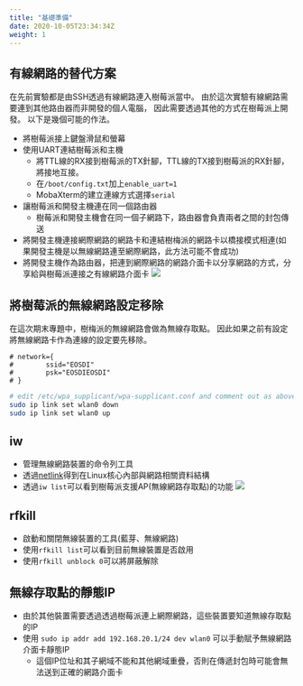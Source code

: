 ```yaml
---
title: "基礎準備"
date: 2020-10-05T23:34:34Z
weight: 1
---
```


## 有線網路的替代方案

在先前實驗都是由SSH透過有線網路連入樹莓派當中。
由於這次實驗有線網路需要連到其他路由器而非開發的個人電腦，
因此需要透過其他的方式在樹莓派上開發。
以下是幾個可能的作法。

* 將樹莓派接上鍵盤滑鼠和螢幕   
* 使用UART連結樹莓派和主機
  * 將TTL線的RX接到樹莓派的TX針腳，TTL線的TX接到樹莓派的RX針腳，將接地互接。
  * 在``/boot/config.txt``加上``enable_uart=1``
  * MobaXterm的建立連線方式選擇``serial``
* 讓樹莓派和開發主機連在同一個路由器
  * 樹莓派和開發主機會在同一個子網路下，路由器會負責兩者之間的封包傳送
* 將開發主機連接網際網路的網路卡和連結樹梅派的網路卡以橋接模式相連(如果開發主機是以無線網路連至網際網路，此方法可能不會成功)
* 將開發主機作為路由器，把連到網際網路的網路介面卡以分享網路的方式，分享給與樹莓派連接之有線網路介面卡
![](https://imgur.com/w0vlMIt.jpg)


## 將樹莓派的無線網路設定移除

在這次期末專題中，樹梅派的無線網路會做為無線存取點。
因此如果之前有設定將無線網路卡作為連線的設定要先移除。

```none
# network={
#        ssid="EOSDI"
#        psk="EOSDIEOSDI"
# }
```

```bash
# edit /etc/wpa_supplicant/wpa-supplicant.conf and comment out as above
sudo ip link set wlan0 down
sudo ip link set wlan0 up
```

## iw 
* 管理無線網路裝置的命令列工具
* 透過[netlink](https://en.wikipedia.org/wiki/Netlink)得到在Linux核心內部與網路相關資料結構
* 透過``iw list``可以看到樹莓派支援AP(無線網路存取點)的功能
![](https://i.imgur.com/2iz0Gia.png)


## rfkill

* 啟動和關閉無線裝置的工具(藍芽、無線網路)
* 使用``rfkill list``可以看到目前無線裝置是否啟用
* 使用``rfkill unblock 0``可以將屏蔽解除

## 無線存取點的靜態IP

* 由於其他裝置需要透過透過樹莓派連上網際網路，這些裝置要知道無線存取點的IP
* 使用 ``sudo ip addr add 192.168.20.1/24 dev wlan0`` 可以手動賦予無線網路介面卡靜態IP
  * 這個IP位址和其子網域不能和其他網域重疊，否則在傳遞封包時可能會無法送到正確的網路介面卡

